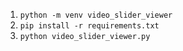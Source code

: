 1. ```python -m venv video_slider_viewer```
2. ```pip install -r requirements.txt```
3. ```python video_slider_viewer.py```
